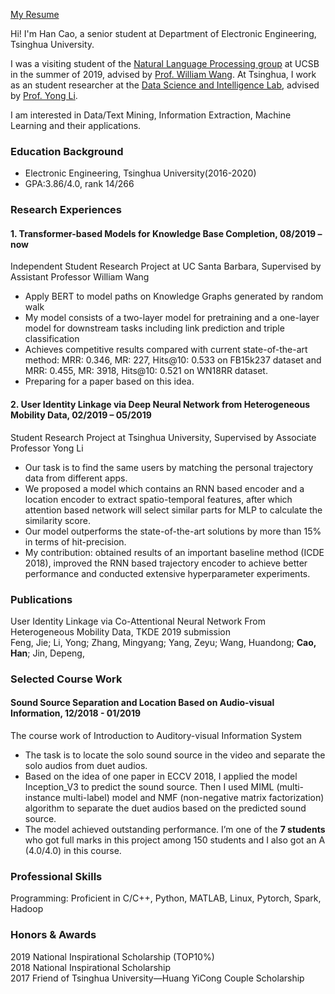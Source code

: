 [My Resume](https://github.com/caoh18/caoh18.github.io/blob/master/CV_HanCao.pdf)

Hi! I'm Han Cao, a senior student at Department of Electronic Engineering, Tsinghua University.

I was a visiting student of the [Natural Language Processing group](http://nlp.cs.ucsb.edu/) at UCSB in the summer of 2019, advised by [Prof. William Wang](https://sites.cs.ucsb.edu/~william/). At Tsinghua, I work as an student researcher at the [Data Science and Intelligence Lab](http://fi.ee.tsinghua.edu.cn/), advised by [Prof. Yong Li](http://fi.ee.tsinghua.edu.cn/~liyong/).

I am interested in Data/Text Mining, Information Extraction, Machine Learning and their applications.

### Education Background
* Electronic Engineering, Tsinghua University(2016-2020)
* GPA:3.86/4.0, rank 14/266

### Research Experiences
#### 1. Transformer-based Models for Knowledge Base Completion,       08/2019 – now
Independent Student Research Project at UC Santa Barbara, Supervised by Assistant Professor William Wang
* Apply BERT to model paths on Knowledge Graphs generated by random walk
* My model consists of a two-layer model for pretraining and a one-layer model for downstream tasks including link prediction and triple classification
* Achieves competitive results compared with current state-of-the-art method: MRR: 0.346, MR: 227, Hits@10: 0.533 on FB15k237 dataset and MRR: 0.455, MR: 3918, Hits@10: 0.521 on WN18RR dataset.
* Preparing for a paper based on this idea.

#### 2. User Identity Linkage via Deep Neural Network from Heterogeneous Mobility Data,     02/2019 – 05/2019  
Student Research Project at Tsinghua University, Supervised by Associate Professor Yong Li
* Our task is to find the same users by matching the personal trajectory data from different apps.
* We proposed a model which contains an RNN based encoder and a location encoder to extract spatio-temporal features, after which attention based network will select similar parts for MLP to calculate the similarity score.
* Our model outperforms the state-of-the-art solutions by more than 15% in terms of hit-precision.
* My contribution: obtained results of an important baseline method (ICDE 2018), improved the RNN based trajectory encoder to achieve better performance and conducted extensive hyperparameter experiments.

### Publications
User Identity Linkage via Co-Attentional Neural Network From Heterogeneous Mobility Data, TKDE 2019 submission  
Feng, Jie; Li, Yong; Zhang, Mingyang; Yang, Zeyu; Wang, Huandong; **Cao, Han**; Jin, Depeng, 

### Selected Course Work
#### Sound Source Separation and Location Based on Audio-visual Information,    12/2018 - 01/2019
The course work of Introduction to Auditory-visual Information System
* The task is to locate the solo sound source in the video and separate the solo audios from duet audios.
* Based on the idea of one paper in ECCV 2018, I applied the model Inception_V3 to predict the sound source. Then I used MIML (multi-instance multi-label) model and NMF (non-negative matrix factorization) algorithm to separate the duet audios based on the predicted sound source.
* The model achieved outstanding performance. I’m one of the **7 students** who got full marks in this project among 150 students and I also got an A (4.0/4.0) in this course.

### Professional Skills
Programming: Proficient in C/C++, Python, MATLAB, Linux, Pytorch, Spark, Hadoop

### Honors & Awards
2019 National Inspirational Scholarship (TOP10%)   
2018 National Inspirational Scholarship  
2017 Friend of Tsinghua University—Huang YiCong Couple Scholarship  


